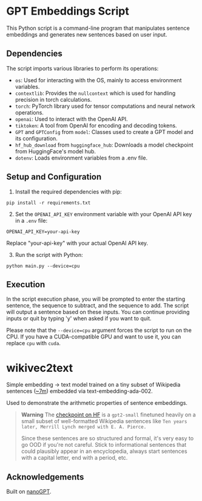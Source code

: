 
# GPT Embeddings Script

This Python script is a command-line program that manipulates sentence embeddings and generates new sentences based on user input.

## Dependencies

The script imports various libraries to perform its operations:

- `os`: Used for interacting with the OS, mainly to access environment variables.
- `contextlib`: Provides the `nullcontext` which is used for handling precision in torch calculations.
- `torch`: PyTorch library used for tensor computations and neural network operations.
- `openai`: Used to interact with the OpenAI API.
- `tiktoken`: A tool from OpenAI for encoding and decoding tokens.
- `GPT` and `GPTConfig` from `model`: Classes used to create a GPT model and its configuration.
- `hf_hub_download` from `huggingface_hub`: Downloads a model checkpoint from HuggingFace's model hub.
- `dotenv`: Loads environment variables from a .env file.

## Setup and Configuration

1. Install the required dependencies with pip:

```shell
pip install -r requirements.txt
```

2. Set the `OPENAI_API_KEY` environment variable with your OpenAI API key in a `.env` file:

```env
OPENAI_API_KEY=your-api-key
```

Replace "your-api-key" with your actual OpenAI API key.

3. Run the script with Python:

```shell
python main.py --device=cpu
```

## Execution

In the script execution phase, you will be prompted to enter the starting sentence, the sequence to subtract, and the sequence to add. The script will output a sentence based on these inputs. You can continue providing inputs or quit by typing 'y' when asked if you want to quit.

Please note that the `--device=cpu` argument forces the script to run on the CPU. If you have a CUDA-compatible GPU and want to use it, you can replace `cpu` with `cuda`.

# wikivec2text

Simple embedding -> text model trained on a tiny subset of Wikipedia sentences ([~7m](https://www.kaggle.com/datasets/mikeortman/wikipedia-sentences)) embedded via text-embedding-ada-002. 

Used to demonstrate the arithmetic properties of sentence embeddings. 

> **Warning**
> The [checkpoint on HF](https://huggingface.co/MF-FOOM/wikivec2text) is a `gpt2-small` finetuned heavily on a small subset of well-formatted Wikipedia sentences like `Ten years later, Merrill Lynch merged with E. A. Pierce.`
>
> Since these sentences are so structured and formal, it's very easy to go OOD if you're not careful. Stick to informational sentences that could plausibly appear in an encyclopedia, always start sentences with a capital letter, end with a period, etc.

## Acknowledgements

Built on [nanoGPT](https://github.com/karpathy/nanoGPT).
